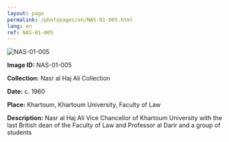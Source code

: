 ```yaml
---
layout: page
permalink: /photopages/en/NAS-01-005.html
lang: en
ref: NAS-01-005
---
```


![NAS-01-005](/smallimages/NAS-01-005-600.jpg)

**Image ID:** NAS-01-005

**Collection:** Nasr al Haj Ali Collection

**Date:** c. 1960

**Place:** Khartoum, Khartoum University, Faculty of Law

**Description:** Nasr al Haj Ali Vice Chancellor of Khartoum University with the last British dean of the Faculty of Law and Professor al Darir and a group of students
